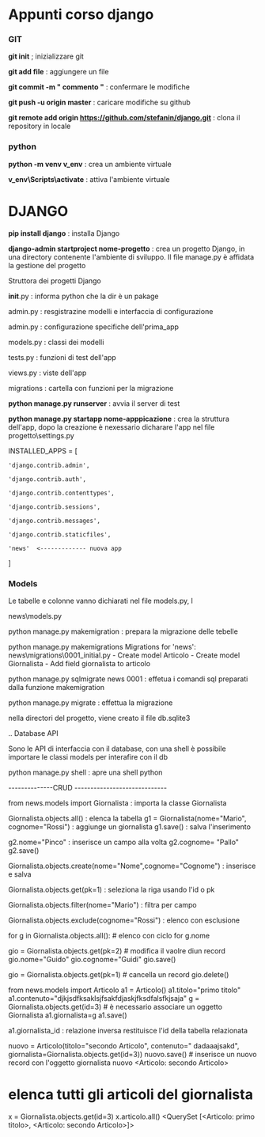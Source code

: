 #  Appunti corso django

### GIT 
**git init** ; inizializzare git

**git add  file** : aggiungere un file

**git commit -m " commento "** : confermare le modifiche

**git push -u origin master**  : caricare modifiche su github

**git remote add origin https://github.com/stefanin/django.git** : clona il repository in locale

### python

**python -m venv v_env** : crea un ambiente virtuale 

**v_env\Scripts\activate** : attiva l'ambiente virtuale

# DJANGO

**pip install django** : installa Django

**django-admin startproject nome-progetto** : crea un progetto Django, in una directory contenente l'ambiente di sviluppo. Il file manage.py è affidata la gestione del progetto

Struttora dei progetti Django

__init__.py :  informa python che la dir è un pakage

admin.py    :  resgistrazine modelli e interfaccia di configurazione

admin.py    :  configurazione specifiche dell'prima_app

models.py   : classi dei modelli 

tests.py    :  funzioni di test dell'app

views.py    :  viste dell'app

migrations  :  cartella con funzioni per la migrazione


**python manage.py runserver** : avvia il server di test

**python manage.py startapp nome-apppicazione** : crea la struttura dell'app, dopo la creazione è nexessario dicharare l'app nel file progetto\settings.py

INSTALLED_APPS = [

    'django.contrib.admin',
    
    'django.contrib.auth',
    
    'django.contrib.contenttypes',
    
    'django.contrib.sessions',
    
    'django.contrib.messages',
    
    'django.contrib.staticfiles',
    
    'news'  <------------- nuova app
]


### Models
Le tabelle e colonne vanno dichiarati nel file models.py, l

news\models.py

python manage.py makemigration : prepara la migrazione delle tebelle

python manage.py makemigrations
Migrations for 'news':
  news\migrations\0001_initial.py
    - Create model Articolo
    - Create model Giornalista
    - Add field giornalista to articolo

python manage.py sqlmigrate news 0001 : effetua i comandi sql preparati dalla funzione makemigration

python manage.py migrate : effettua la migrazione

nella directori del progetto, viene creato il file db.sqlite3    


.. Database API

Sono le API di interfaccia con il database, con una shell è possibile importare le classi models per interafire con il db

python manage.py shell : apre una shell python

--------------CRUD -----------------------------

from news.models import Giornalista  : importa la classe Giornalista

Giornalista.objects.all() : elenca la tabella
g1 = Giornalista(nome="Mario", cognome="Rossi") : aggiunge un giornalista
g1.save()                                       : salva l'inserimento

g2.nome="Pinco"   :  inserisce un campo alla volta
g2.cognome= "Pallo"
g2.save()

Giornalista.objects.create(nome="Nome",cognome="Cognome") : inserisce e salva

Giornalista.objects.get(pk=1)  : seleziona la riga usando l'id o pk

Giornalista.objects.filter(nome="Mario") : filtra per campo

Giornalista.objects.exclude(cognome="Rossi") : elenco con esclusione


for g in Giornalista.objects.all():  # elenco con ciclo for
     g.nome

gio = Giornalista.objects.get(pk=2) #  modifica il vaolre diun record
gio.nome="Guido"
gio.cognome="Guidi"
gio.save()

gio = Giornalista.objects.get(pk=1) # cancella un record
gio.delete()

from news.models import Articolo
a1 = Articolo()
a1.titolo="primo titolo"
a1.contenuto="djkjsdfksaklsjfsakfdjaskjfksdfalsfkjsaja"
g = Giornalista.objects.get(id=3) # è necessario associare un oggetto Giornalista
a1.giornalista=g
a1.save()


a1.giornalista_id : relazione inversa restituisce l'id della tabella relazionata

nuovo = Articolo(titolo="secondo Articolo", contenuto=" dadaaajsakd", giornalista=Giornalista.objects.get(id=3))
nuovo.save() # inserisce un nuovo record con l'oggetto giornalista
nuovo
<Articolo: secondo Articolo>

# elenca tutti gli articoli del giornalista 
x = Giornalista.objects.get(id=3)
x.articolo.all()
<QuerySet [<Articolo: primo titolo>, <Articolo: secondo Articolo>]>
 
